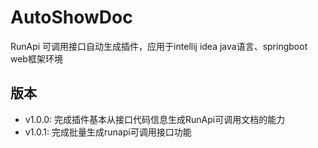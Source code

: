 # AutoShowDoc
RunApi 可调用接口自动生成插件，应用于intellij idea java语言、springboot web框架环境
## 版本
- v1.0.0: 完成插件基本从接口代码信息生成RunApi可调用文档的能力 
- v1.0.1: 完成批量生成runapi可调用接口功能